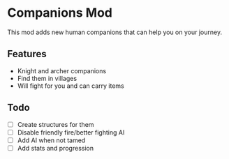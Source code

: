 # Companions Mod

This mod adds new human companions that can help you on your journey.
## Features
- Knight and archer companions
- Find them in villages
- Will fight for you and can carry items
## Todo
- [ ] Create structures for them
- [ ] Disable friendly fire/better fighting AI
- [ ] Add AI when not tamed
- [ ] Add stats and progression